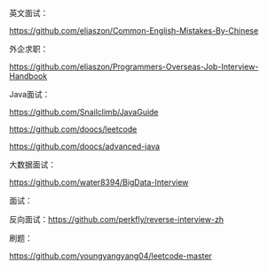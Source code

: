 英文面试：

https://github.com/eliaszon/Common-English-Mistakes-By-Chinese

外企求职：

https://github.com/eliaszon/Programmers-Overseas-Job-Interview-Handbook

Java面试：

https://github.com/Snailclimb/JavaGuide

https://github.com/doocs/leetcode

https://github.com/doocs/advanced-java


大数据面试：

https://github.com/water8394/BigData-Interview


面试：

反向面试：https://github.com/perkfly/reverse-interview-zh


刷题：

https://github.com/youngyangyang04/leetcode-master